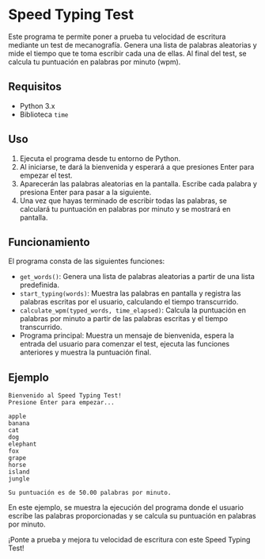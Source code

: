 # Speed Typing Test

Este programa te permite poner a prueba tu velocidad de escritura mediante un test de mecanografía. Genera una lista de palabras aleatorias y mide el tiempo que te toma escribir cada una de ellas. Al final del test, se calcula tu puntuación en palabras por minuto (wpm).

## Requisitos

- Python 3.x
- Biblioteca `time`

## Uso

1. Ejecuta el programa desde tu entorno de Python.
2. Al iniciarse, te dará la bienvenida y esperará a que presiones Enter para empezar el test.
3. Aparecerán las palabras aleatorias en la pantalla. Escribe cada palabra y presiona Enter para pasar a la siguiente.
4. Una vez que hayas terminado de escribir todas las palabras, se calculará tu puntuación en palabras por minuto y se mostrará en pantalla.

## Funcionamiento

El programa consta de las siguientes funciones:

- `get_words()`: Genera una lista de palabras aleatorias a partir de una lista predefinida.
- `start_typing(words)`: Muestra las palabras en pantalla y registra las palabras escritas por el usuario, calculando el tiempo transcurrido.
- `calculate_wpm(typed_words, time_elapsed)`: Calcula la puntuación en palabras por minuto a partir de las palabras escritas y el tiempo transcurrido.
- Programa principal: Muestra un mensaje de bienvenida, espera la entrada del usuario para comenzar el test, ejecuta las funciones anteriores y muestra la puntuación final.

## Ejemplo

```
Bienvenido al Speed Typing Test!
Presione Enter para empezar...

apple
banana
cat
dog
elephant
fox
grape
horse
island
jungle

Su puntuación es de 50.00 palabras por minuto.
```

En este ejemplo, se muestra la ejecución del programa donde el usuario escribe las palabras proporcionadas y se calcula su puntuación en palabras por minuto.

¡Ponte a prueba y mejora tu velocidad de escritura con este Speed Typing Test!
